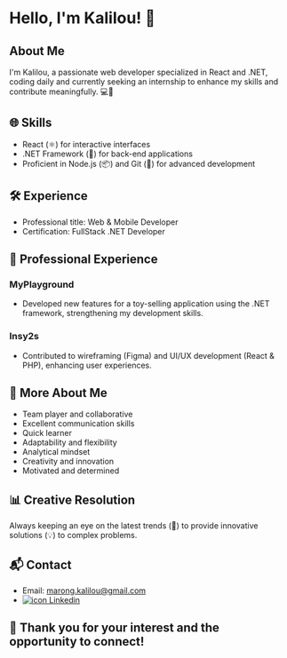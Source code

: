 # Hello, I'm Kalilou! 👋

## About Me
I'm Kalilou, a passionate web developer specialized in React and .NET, coding daily and currently seeking an internship to enhance my skills and contribute meaningfully. 💻🚀

## 🌐 Skills
- React (⚛️) for interactive interfaces
- .NET Framework (🔧) for back-end applications
- Proficient in Node.js (📦) and Git (📝) for advanced development

## 🛠️ Experience
- Professional title: Web & Mobile Developer 
- Certification: FullStack .NET Developer 

## 🔧 Professional Experience
### MyPlayground
- Developed new features for a toy-selling application using the .NET framework, strengthening my development skills.

### Insy2s
- Contributed to wireframing (Figma) and UI/UX development (React & PHP), enhancing user experiences.

## 👋 More About Me
- Team player and collaborative
- Excellent communication skills
- Quick learner
- Adaptability and flexibility
- Analytical mindset
- Creativity and innovation
- Motivated and determined

## 📊 Creative Resolution
Always keeping an eye on the latest trends (🌱) to provide innovative solutions (💡) to complex problems.

## 📬 Contact
- Email: marong.kalilou@gmail.com
- [![icon Linkedin](![image](https://github.com/kalilou-marong/kalilou-marong/assets/95428439/fdaaad61-e18f-4504-9b0a-56424ce9bc17)
)](https://www.linkedin.com/in/kalilou-marong/)


## 🙏 Thank you for your interest and the opportunity to connect!
